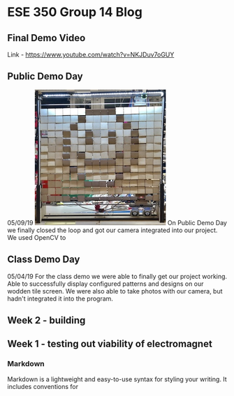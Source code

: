# ESE 350 Group 14 Blog
## Final Demo Video
Link - https://www.youtube.com/watch?v=NKJDuv7oGUY

## Public Demo Day
05/09/19
![image](IMG_3775.JPG)
On Public Demo Day we finally closed the loop and got our camera integrated into our project. We used OpenCV to 
## Class Demo Day
05/04/19
For the class demo we were able to finally get our project working. Able to successfully display configured patterns and designs on our wodden tile screen. We were also able to take photos with our camera, but hadn't integrated it into the program.
## Week 2 - building 

## Week 1 - testing out viability of electromagnet



### Markdown

Markdown is a lightweight and easy-to-use syntax for styling your writing. It includes conventions for

```markdown

```
